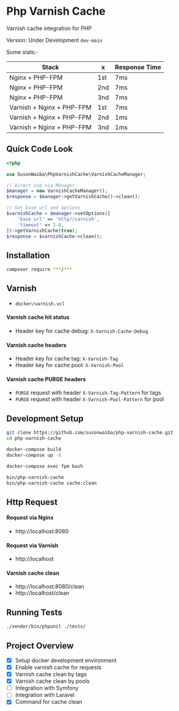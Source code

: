 # Php Varnish Cache

Varnish cache integration for PHP


Version: Under Development `dev-main`

Some stats:-

| Stack | x | Response Time |
| --- | --- | --- |
| Nginx + PHP-FPM | 1st | 7ms |
| Nginx + PHP-FPM | 2nd | 7ms |
| Nginx + PHP-FPM | 3nd | 7ms |
| Varnish + Nginx + PHP-FPM | 1st | 7ms |
| Varnish + Nginx + PHP-FPM | 2nd | 1ms |
| Varnish + Nginx + PHP-FPM | 3nd | 1ms |

## Quick Code Look

```php
<?php

use SusonWaiba\PhpVarnishCache\VarnishCacheManager;

// Direct use via Manager
$manager = new VarnishCacheManager();
$response = $manager->getVarnishCache()->clean();

// Set base_url and options
$varnishCache = $manager->setOptions([
    'base_url' => 'http//varnish',
    'timeout' => 2.0,
])->getVarnishCache(true);
$response = $varnishCache->clean();
```

## Installation

```bash
composer require ***/***
```

## Varnish

- `docker/varnish.vcl`

#### Varnish cache hit status

- Header key for cache debug: `X-Varnish-Cache-Debug`

#### Varnish cache headers

- Header key for cache tag: `X-Varnish-Tag`
- Header key for cache pool: `X-Varnish-Pool`

#### Varnish cache PURGE headers

- `PURGE` request with header `X-Varnish-Tag-Pattern` for tags
- `PURGE` request with header `X-Varnish-Pool-Pattern` for pool

## Development Setup

```bash
git clone https://github.com/susonwaiba/php-varnish-cache.git
cd php-varnish-cache

docker-compose build
docker-compose up -d

docker-compose exec fpm bash

bin/php-varnish-cache
bin/php-varnish-cache cache:clean
```

## Http Request

#### Request via Nginx

- http://localhost:8080

#### Request via Varnish

- http://localhost

#### Varnish cache clean

- http://localhost:8080/clean
- http://localhost/clean

## Running Tests

```bash
./vendor/bin/phpunit ./tests/
```

## Project Overview

- [x] Setup docker development environment
- [x] Enable varnish cache for requests
- [x] Varnish cache clean by tags
- [x] Varnish cache clean by pools
- [ ] Integration with Symfony
- [ ] Integration with Laravel
- [x] Command for cache clean
